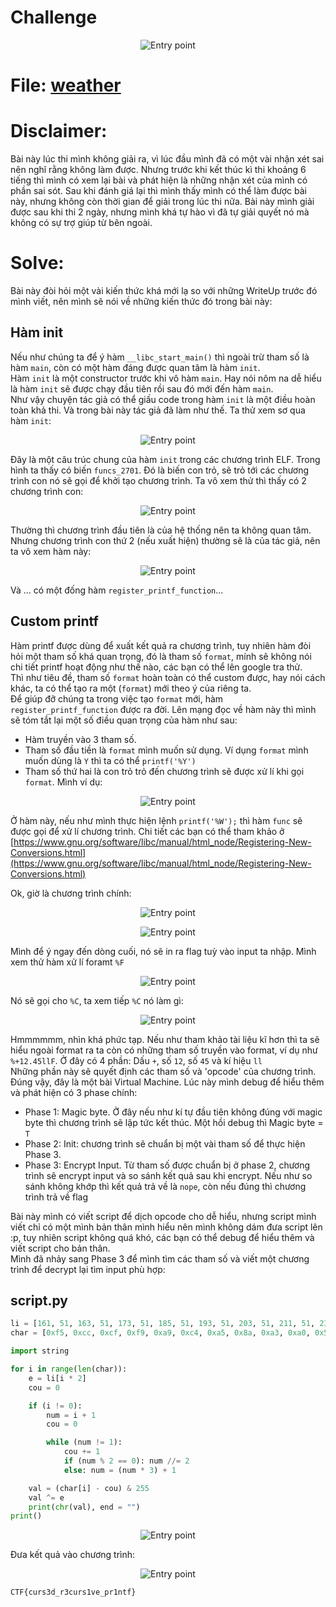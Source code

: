 # Challenge

<p align="center">
  <img src="./Image/weather1.png" alt="Entry point"/>
</p>

# File: [weather](./weather)

# Disclaimer:
Bài này lúc thi mình không giải ra, vì lúc đầu mình đã có một vài nhận xét sai nên nghĩ rằng không làm được. Nhưng trước khi kết thúc kì thi khoảng 6 tiếng thì mình có xem lại bài và phát hiện là những nhận xét của mình có phần sai sót. Sau khi đánh giá lại thì mình thấy mình có thể làm được bài này, nhưng không còn thời gian để giải trong lúc thi nữa. Bài này mình giải được sau khi thi 2 ngày, nhưng mình khá tự hào vì đã tự giải quyết nó mà không có sự trợ giúp từ bên ngoài.

# Solve:
Bài này đòi hỏi một vài kiến thức khá mới lạ so với những WriteUp trước đó mình viết, nên mình sẽ nói về những kiến thức đó trong bài này:

## Hàm init
Nếu như chúng ta để ý hàm `__libc_start_main()` thì ngoài trừ tham số là hàm `main`, còn có một hàm đáng được quan tâm là hàm `init`.  
Hàm `init` là một constructor trước khi vô hàm `main`. Hay nói nôm na dễ hiểu là hàm `init` sẽ được chạy đầu tiên rồi sau đó mới đến hàm `main`.  
Như vậy chuyện tác giả có thể giấu code trong hàm `init` là một điều hoàn toàn khả thi. Và trong bài này tác giả đã làm như thế. Ta thử xem sơ qua hàm `init`:

<p align="center">
  <img src="./Image/weather2.png" alt="Entry point"/>
</p>

Đây là một câu trúc chung của hàm `init` trong các chương trình ELF. Trong hình ta thấy có biến `funcs_2701`. Đó là biến con trỏ, sẽ trỏ tới các chương trình con nó sẽ gọi để khởi tạo chương trình. Ta vô xem thử thì thấy có 2 chương trình con:

<p align="center">
  <img src="./Image/weather3.png" alt="Entry point"/>
</p>

Thường thì chương trình đầu tiên là của hệ thống nên ta không quan tâm. Nhưng chương trình con thứ 2 (nếu xuất hiện) thường sẽ là của tác giả, nên ta vô xem hàm này:

<p align="center">
  <img src="./Image/weather4.png" alt="Entry point"/>
</p>

Và ... có một đống hàm `register_printf_function`...

## Custom printf
Hàm printf được dùng để xuất kết quả ra chương trình, tuy nhiên hàm đòi hỏi một tham số khá quan trọng, đó là tham số `format`, mính sẽ không nói chi tiết printf hoạt động như thế nào, các bạn có thể lên google tra thử.  
Thì như tiêu đề, tham số `format` hoàn toàn có thể custom được, hay nói cách khác, ta có thể tạo ra một (`format`) mới theo ý của riêng ta.  
Để giúp đỡ chúng ta trong việc tạo `format` mới, hàm `register_printf_function` được ra đời. Lên mạng đọc về hàm này thì mình sẽ tóm tắt lại một số điều quan trọng của hàm như sau:
  * Hàm truyền vào 3 tham số.
  * Tham số đầu tiền là `format` mình muốn sử dụng. Ví dụng `format` mình muốn dùng là `Y` thì ta có thể `printf('%Y')`
  * Tham số thứ hai là con trỏ trỏ đến chương trình sẽ được xử lí khi gọi `format`.
Mình ví dụ:

<p align="center">
  <img src="./Image/weather5.png" alt="Entry point"/>
</p>

Ở hàm này, nếu như mình thực hiện lệnh `printf('%W');` thì hàm `func` sẽ được gọi để xử lí chương trình.
Chi tiết các bạn có thể tham khảo ở [https://www.gnu.org/software/libc/manual/html_node/Registering-New-Conversions.html](https://www.gnu.org/software/libc/manual/html_node/Registering-New-Conversions.html)

Ok, giờ là chương trình chính:

<p align="center">
  <img src="./Image/weather6.png" alt="Entry point"/>
</p>

<p align="center">
  <img src="./Image/weather7.png" alt="Entry point"/>
</p>

Mình để ý ngay đến dòng cuối, nó sẽ in ra flag tuỳ vào input ta nhập. Mình xem thử hàm xử lí foramt `%F`

<p align="center">
  <img src="./Image/weather8.png" alt="Entry point"/>
</p>

Nó sẽ gọi cho `%C`, ta xem tiếp `%C` nó làm gì:

<p align="center">
  <img src="./Image/weather9.png" alt="Entry point"/>
</p>

Hmmmmmm, nhìn khá phức tạp. Nếu như tham khảo tài liệu kĩ hơn thì ta sẽ hiểu ngoài format ra ta còn có những tham số truyền vào format, ví dụ như `%+12.45llF`. Ở đây có 4 phần: Dấu `+`, số `12`, số `45` và kí hiệu `ll`  
Những phần này sẽ quyết định các tham số và 'opcode' của chương trình. Đúng vậy, đây là một bài Virtual Machine.
Lúc này mình debug để hiểu thêm và phát hiện có 3 phase chính:  
  * Phase 1: Magic byte. Ở đây nếu như kí tự đầu tiên không đúng với magic byte thì chương trình sẽ lập tức kết thúc. Một hồi debug thì Magic byte = `T`
  * Phase 2: Init: chương trình sẽ chuẩn bị một vài tham số để thực hiện Phase 3.
  * Phase 3: Encrypt Input. Từ tham số được chuẩn bị ở phase 2, chương trình sẽ encrypt input và so sánh kết quả sau khi encrypt. Nếu như so sánh không khớp thì kết quả trả về là `nope`, còn nếu đúng thì chương trình trả về flag

Bài này mình có viết script để dịch opcode cho dễ hiểu, nhưng script mình viết chỉ có một mình bản thân mình hiểu nên mình không dám đưa script lên :p, tuy nhiên script không quá khó, các bạn có thể debug để hiểu thêm và viết script cho bản thân.  
Mình đã nhảy sang Phase 3 để mình tìm các tham số và viết một chương trình để decrypt lại tìm input phù hợp:

## script.py
```python
li = [161, 51, 163, 51, 173, 51, 185, 51, 193, 51, 203, 51, 211, 51, 235, 51, 241, 51, 253, 51, 1, 52, 15, 52, 19, 52, 25, 52, 27, 52, 55, 52, 69, 52, 85, 52, 87, 52, 99, 52, 105, 52, 109, 52, 129, 52, 139, 52, 145, 52, 151, 52, 157, 52, 165, 52, 175, 52, 187, 52, 201, 52, 211, 52, 225, 52, 241, 52, 255, 52, 9, 53, 23, 53, 29, 53]
char = [0xf5, 0xcc, 0xcf, 0xf9, 0xa9, 0xc4, 0xa5, 0x8a, 0xa3, 0xa0, 0x57, 0x6f, 0x88, 0x86, 0x79, 0x79, 0x48, 0x15, 0x53, 0xd, 0x31, 0x28, 0xf6, 0xe6, 0x15, 0x2, 0x68, 0xe8]

import string

for i in range(len(char)):
	e = li[i * 2]
	cou = 0

	if (i != 0):
		num = i + 1
		cou = 0

		while (num != 1):
			cou += 1
			if (num % 2 == 0): num //= 2
			else: num = (num * 3) + 1

	val = (char[i] - cou) & 255
	val ^= e
	print(chr(val), end = "")
print()
```

<p align="center">
  <img src="./Image/weather10.png" alt="Entry point"/>
</p>

Đưa kết quả vào chương trình:

<p align="center">
  <img src="./Image/weather11.png" alt="Entry point"/>
</p>

`CTF{curs3d_r3curs1ve_pr1ntf}`